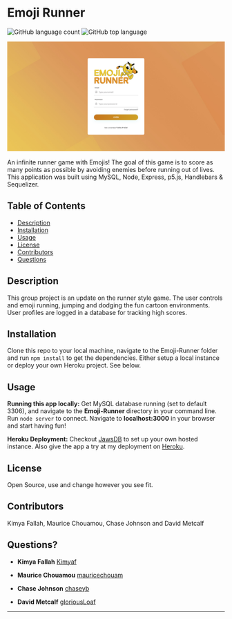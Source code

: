 # Emoji Runner

![GitHub language count](https://img.shields.io/github/languages/count/chaseyb/Emoji-Runner)
![GitHub top language](https://img.shields.io/github/languages/top/chaseyb/Emoji-Runner)

<img src="public/images/assets/screenshot.png">

An infinite runner game with Emojis! The goal of this game is to score as many points as possible by avoiding enemies before running out of lives. This application was built using MySQL, Node, Express, p5.js, Handlebars & Sequelizer.

## Table of Contents
* [Description](#-description)
* [Installation](#-installation)
* [Usage](#-usage)
* [License](#-license)
* [Contributors](#-contributors)
* [Questions](#-questions)

## Description
This group project is an update on the runner style game. The user controls and emoji running, jumping and dodging the fun cartoon environments. User profiles are logged in a database for tracking high scores.

## Installation
Clone this repo to your local machine, navigate to the Emoji-Runner folder and run ```npm install``` to get the dependencies. Either setup a local instance or deploy your own Heroku project. See below.

## Usage
**Running this app locally:** Get MySQL database running (set to default 3306), and navigate to the **Emoji-Runner** directory in your command line. Run ```node server``` to connect. Navigate to **localhost:3000** in your browser and start having fun!

**Heroku Deployment:** Checkout [JawsDB](https://elements.heroku.com/addons/jawsdb) to set up your own hosted instance. Also give the app a try at my deployment on [Heroku](https://emoji-runner.herokuapp.com/).

## License
Open Source, use and change however you see fit.

## Contributors
Kimya Fallah, Maurice Chouamou, Chase Johnson and David Metcalf

## Questions?
  * **Kimya Fallah** [Kimyaf](https://github.com/Kimyaf)

  * **Maurice Chouamou** [mauricechouam](https://github.com/mauricechouam)

  * **Chase Johnson** [chaseyb](https://github.com/chaseyb)

  * **David Metcalf** [gloriousLoaf](https://github.com/gloriousLoaf)



---
